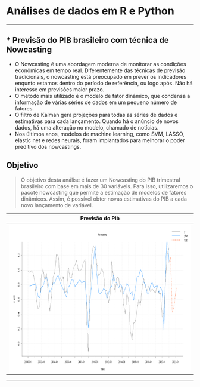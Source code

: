 # Análises de dados em R e Python
---
## * Previsão do PIB brasileiro com técnica de Nowcasting
* O Nowcasting é uma abordagem moderna de monitorar as condições econômicas em tempo real. Diferentemente das técnicas de previsão tradicionais, o nowcasting está preocupado em prever os indicadores enqunto estamos dentro do período de referência, ou logo após. Não há interesse em previsões maior prazo.
* O método mais utilizado é o modelo de fator dinâmico, que condensa a informação de várias séries de dados em um pequeno número de fatores. 
* O filtro de Kalman gera projeções para todas as séries de dados e estimativas para cada lançamento. Quando há o anúncio de novos dados, há uma alteração no modelo, chamado de notícias.
* Nos últimos anos, modelos de machine learning, como SVM, LASSO, elastic net e redes neurais, foram implantados para melhorar o poder preditivo dos nowcastings.

## Objetivo
> O objetivo desta análise é fazer um Nowcasting do PIB trimestral brasileiro com base em mais de 30 variáveis. Para isso, utilizaremos o pacote nowcasting que permite a estimação de modelos de fatores dinâmicos. Assim, é possível obter novas estimativas do PIB a cada novo lançamento de variável. 

|    Previsão do Pib   |
| ------------ |
<a href="https://github.com/emariot/analise_dados/blob/main/nowcasting_predict.PNG"><img src="https://github.com/emariot/analise_dados/blob/main/nowcasting_predict.PNG" align="left" height="400" width="800" ></a>|
---
